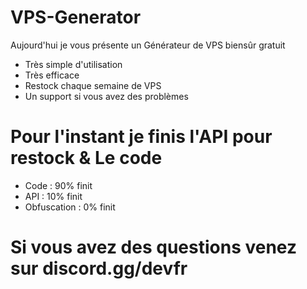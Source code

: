# VPS-Generator

Aujourd'hui je vous présente un Générateur de VPS biensûr gratuit

- Très simple d'utilisation
- Très efficace 
- Restock chaque semaine de VPS
- Un support si vous avez des problèmes

# Pour l'instant je finis l'API pour restock & Le code
- Code : 90% finit
- API : 10% finit
- Obfuscation : 0% finit

# Si vous avez des questions venez sur discord.gg/devfr
